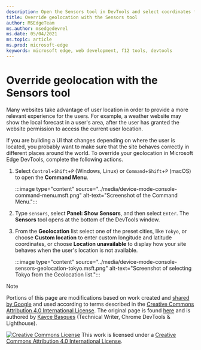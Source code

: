 ```yaml
---
description: Open the Sensors tool in DevTools and select coordinates from the Geolocation list.
title: Override geolocation with the Sensors tool
author: MSEdgeTeam
ms.author: msedgedevrel
ms.date: 05/04/2021
ms.topic: article
ms.prod: microsoft-edge
keywords: microsoft edge, web development, f12 tools, devtools
---
```

<!-- Copyright Kayce Basques

   Licensed under the Apache License, Version 2.0 (the "License");
   you may not use this file except in compliance with the License.
   You may obtain a copy of the License at

       https://www.apache.org/licenses/LICENSE-2.0

   Unless required by applicable law or agreed to in writing, software
   distributed under the License is distributed on an "AS IS" BASIS,
   WITHOUT WARRANTIES OR CONDITIONS OF ANY KIND, either express or implied.
   See the License for the specific language governing permissions and
   limitations under the License.  -->
# Override geolocation with the Sensors tool

Many websites take advantage of user location in order to provide a more relevant experience for the users.  For example, a weather website may show the local forecast in a user's area, after the user has granted the website permission to access the current user location.

<!--todo: add link to user location section when available -->

If you are building a UI that changes depending on where the user is located, you probably want to make sure that the site behaves correctly in different places around the world.  To override your geolocation in Microsoft Edge DevTools, complete the following actions.

1.  Select `Control`+`Shift`+`P` (Windows, Linux) or `Command`+`Shift`+`P` (macOS) to open the **Command Menu**.

    :::image type="content" source="../media/device-mode-console-command-menu.msft.png" alt-text="Screenshot of the Command Menu.":::

1.  Type `sensors`, select **Panel: Show Sensors**, and then select `Enter`.  The **Sensors** tool opens at the bottom of the DevTools window.
1.  From the **Geolocation** list select one of the preset cities, like `Tokyo`, or choose **Custom location** to enter custom longitude and latitude coordinates, or choose **Location unavailable** to display how your site behaves when the user's location is not available.

    :::image type="content" source="../media/device-mode-console-sensors-geolocation-tokyo.msft.png" alt-text="Screenshot of selecting Tokyo from the Geolocation list.":::

<!-- /web/fundamentals/native-hardware/user-location/index -->


<!-- ====================================================================== -->
> [!NOTE]
> Portions of this page are modifications based on work created and [shared by Google](https://developers.google.com/terms/site-policies) and used according to terms described in the [Creative Commons Attribution 4.0 International License](https://creativecommons.org/licenses/by/4.0).
> The original page is found [here](https://developers.google.com/web/tools/chrome-devtools/device-mode/geolocation) and is authored by [Kayce Basques](https://developers.google.com/web/resources/contributors#kayce-basques) (Technical Writer, Chrome DevTools \& Lighthouse).

[![Creative Commons License](https://i.creativecommons.org/l/by/4.0/88x31.png)](https://creativecommons.org/licenses/by/4.0)
This work is licensed under a [Creative Commons Attribution 4.0 International License](https://creativecommons.org/licenses/by/4.0).





